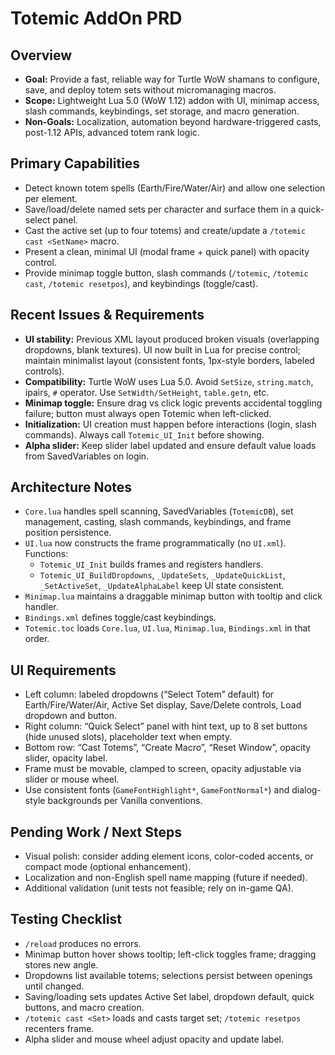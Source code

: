 # Totemic AddOn PRD

## Overview
- **Goal:** Provide a fast, reliable way for Turtle WoW shamans to configure, save, and deploy totem sets without micromanaging macros.
- **Scope:** Lightweight Lua 5.0 (WoW 1.12) addon with UI, minimap access, slash commands, keybindings, set storage, and macro generation.
- **Non-Goals:** Localization, automation beyond hardware-triggered casts, post-1.12 APIs, advanced totem rank logic.

## Primary Capabilities
- Detect known totem spells (Earth/Fire/Water/Air) and allow one selection per element.
- Save/load/delete named sets per character and surface them in a quick-select panel.
- Cast the active set (up to four totems) and create/update a `/totemic cast <SetName>` macro.
- Present a clean, minimal UI (modal frame + quick panel) with opacity control.
- Provide minimap toggle button, slash commands (`/totemic`, `/totemic cast`, `/totemic resetpos`), and keybindings (toggle/cast).

## Recent Issues & Requirements
- **UI stability:** Previous XML layout produced broken visuals (overlapping dropdowns, blank textures). UI now built in Lua for precise control; maintain minimalist layout (consistent fonts, 1px-style borders, labeled controls).
- **Compatibility:** Turtle WoW uses Lua 5.0. Avoid `SetSize`, `string.match`, ipairs, `#` operator. Use `SetWidth/SetHeight`, `table.getn`, etc.
- **Minimap toggle:** Ensure drag vs click logic prevents accidental toggling failure; button must always open Totemic when left-clicked.
- **Initialization:** UI creation must happen before interactions (login, slash commands). Always call `Totemic_UI_Init` before showing.
- **Alpha slider:** Keep slider label updated and ensure default value loads from SavedVariables on login.

## Architecture Notes
- `Core.lua` handles spell scanning, SavedVariables (`TotemicDB`), set management, casting, slash commands, keybindings, and frame position persistence.
- `UI.lua` now constructs the frame programmatically (no `UI.xml`). Functions:
  - `Totemic_UI_Init` builds frames and registers handlers.
  - `Totemic_UI_BuildDropdowns`, `_UpdateSets`, `_UpdateQuickList`, `_SetActiveSet`, `_UpdateAlphaLabel` keep UI state consistent.
- `Minimap.lua` maintains a draggable minimap button with tooltip and click handler.
- `Bindings.xml` defines toggle/cast keybindings.
- `Totemic.toc` loads `Core.lua`, `UI.lua`, `Minimap.lua`, `Bindings.xml` in that order.

## UI Requirements
- Left column: labeled dropdowns (“Select Totem” default) for Earth/Fire/Water/Air, Active Set display, Save/Delete controls, Load dropdown and button.
- Right column: “Quick Select” panel with hint text, up to 8 set buttons (hide unused slots), placeholder text when empty.
- Bottom row: “Cast Totems”, “Create Macro”, “Reset Window”, opacity slider, opacity label.
- Frame must be movable, clamped to screen, opacity adjustable via slider or mouse wheel.
- Use consistent fonts (`GameFontHighlight*`, `GameFontNormal*`) and dialog-style backgrounds per Vanilla conventions.

## Pending Work / Next Steps
- Visual polish: consider adding element icons, color-coded accents, or compact mode (optional enhancement).
- Localization and non-English spell name mapping (future if needed).
- Additional validation (unit tests not feasible; rely on in-game QA).

## Testing Checklist
- `/reload` produces no errors.
- Minimap button hover shows tooltip; left-click toggles frame; dragging stores new angle.
- Dropdowns list available totems; selections persist between openings until changed.
- Saving/loading sets updates Active Set label, dropdown default, quick buttons, and macro creation.
- `/totemic cast <Set>` loads and casts target set; `/totemic resetpos` recenters frame.
- Alpha slider and mouse wheel adjust opacity and update label.
